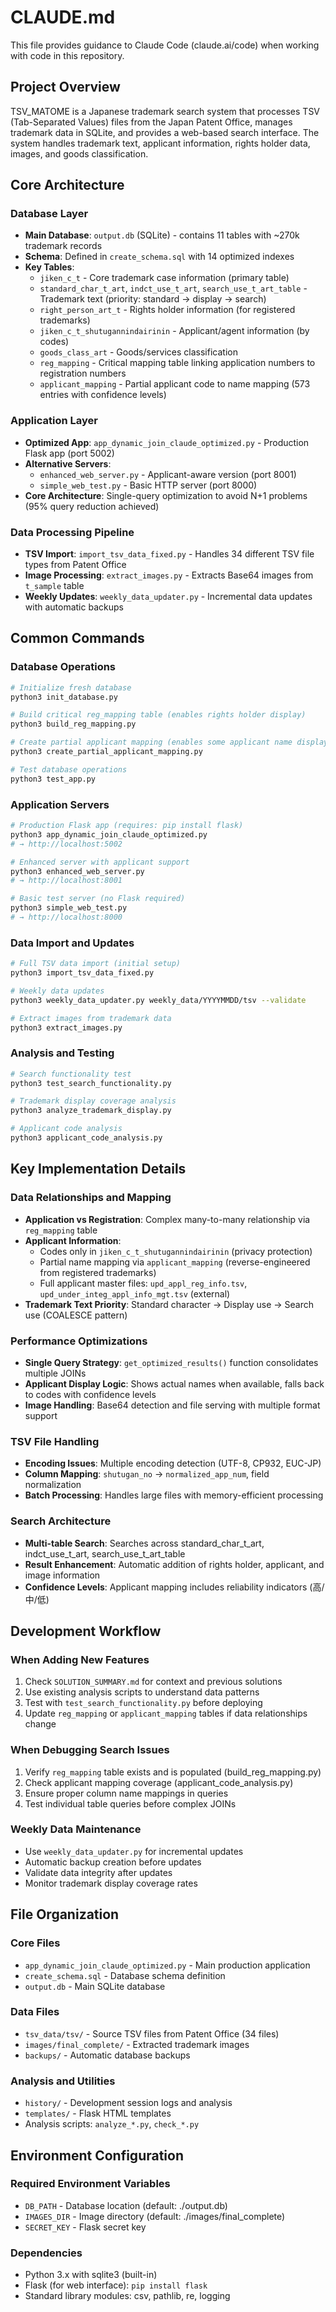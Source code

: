 # CLAUDE.md

This file provides guidance to Claude Code (claude.ai/code) when working with code in this repository.

## Project Overview

TSV_MATOME is a Japanese trademark search system that processes TSV (Tab-Separated Values) files from the Japan Patent Office, manages trademark data in SQLite, and provides a web-based search interface. The system handles trademark text, applicant information, rights holder data, images, and goods classification.

## Core Architecture

### Database Layer
- **Main Database**: `output.db` (SQLite) - contains 11 tables with ~270k trademark records
- **Schema**: Defined in `create_schema.sql` with 14 optimized indexes
- **Key Tables**:
  - `jiken_c_t` - Core trademark case information (primary table)
  - `standard_char_t_art`, `indct_use_t_art`, `search_use_t_art_table` - Trademark text (priority: standard → display → search)
  - `right_person_art_t` - Rights holder information (for registered trademarks)
  - `jiken_c_t_shutugannindairinin` - Applicant/agent information (by codes)
  - `goods_class_art` - Goods/services classification
  - `reg_mapping` - Critical mapping table linking application numbers to registration numbers
  - `applicant_mapping` - Partial applicant code to name mapping (573 entries with confidence levels)

### Application Layer
- **Optimized App**: `app_dynamic_join_claude_optimized.py` - Production Flask app (port 5002)
- **Alternative Servers**: 
  - `enhanced_web_server.py` - Applicant-aware version (port 8001)
  - `simple_web_test.py` - Basic HTTP server (port 8000)
- **Core Architecture**: Single-query optimization to avoid N+1 problems (95% query reduction achieved)

### Data Processing Pipeline
- **TSV Import**: `import_tsv_data_fixed.py` - Handles 34 different TSV file types from Patent Office
- **Image Processing**: `extract_images.py` - Extracts Base64 images from `t_sample` table
- **Weekly Updates**: `weekly_data_updater.py` - Incremental data updates with automatic backups

## Common Commands

### Database Operations
```bash
# Initialize fresh database
python3 init_database.py

# Build critical reg_mapping table (enables rights holder display)
python3 build_reg_mapping.py

# Create partial applicant mapping (enables some applicant name display)
python3 create_partial_applicant_mapping.py

# Test database operations
python3 test_app.py
```

### Application Servers
```bash
# Production Flask app (requires: pip install flask)
python3 app_dynamic_join_claude_optimized.py
# → http://localhost:5002

# Enhanced server with applicant support
python3 enhanced_web_server.py
# → http://localhost:8001

# Basic test server (no Flask required)
python3 simple_web_test.py
# → http://localhost:8000
```

### Data Import and Updates
```bash
# Full TSV data import (initial setup)
python3 import_tsv_data_fixed.py

# Weekly data updates
python3 weekly_data_updater.py weekly_data/YYYYMMDD/tsv --validate

# Extract images from trademark data
python3 extract_images.py
```

### Analysis and Testing
```bash
# Search functionality test
python3 test_search_functionality.py

# Trademark display coverage analysis
python3 analyze_trademark_display.py

# Applicant code analysis
python3 applicant_code_analysis.py
```

## Key Implementation Details

### Data Relationships and Mapping
- **Application vs Registration**: Complex many-to-many relationship via `reg_mapping` table
- **Applicant Information**: 
  - Codes only in `jiken_c_t_shutugannindairinin` (privacy protection)
  - Partial name mapping via `applicant_mapping` (reverse-engineered from registered trademarks)
  - Full applicant master files: `upd_appl_reg_info.tsv`, `upd_under_integ_appl_info_mgt.tsv` (external)
- **Trademark Text Priority**: Standard character → Display use → Search use (COALESCE pattern)

### Performance Optimizations
- **Single Query Strategy**: `get_optimized_results()` function consolidates multiple JOINs
- **Applicant Display Logic**: Shows actual names when available, falls back to codes with confidence levels
- **Image Handling**: Base64 detection and file serving with multiple format support

### TSV File Handling
- **Encoding Issues**: Multiple encoding detection (UTF-8, CP932, EUC-JP)
- **Column Mapping**: `shutugan_no` → `normalized_app_num`, field normalization
- **Batch Processing**: Handles large files with memory-efficient processing

### Search Architecture
- **Multi-table Search**: Searches across standard_char_t_art, indct_use_t_art, search_use_t_art_table
- **Result Enhancement**: Automatic addition of rights holder, applicant, and image information
- **Confidence Levels**: Applicant mapping includes reliability indicators (高/中/低)

## Development Workflow

### When Adding New Features
1. Check `SOLUTION_SUMMARY.md` for context and previous solutions
2. Use existing analysis scripts to understand data patterns
3. Test with `test_search_functionality.py` before deploying
4. Update `reg_mapping` or `applicant_mapping` tables if data relationships change

### When Debugging Search Issues
1. Verify `reg_mapping` table exists and is populated (build_reg_mapping.py)
2. Check applicant mapping coverage (applicant_code_analysis.py)
3. Ensure proper column name mappings in queries
4. Test individual table queries before complex JOINs

### Weekly Data Maintenance
- Use `weekly_data_updater.py` for incremental updates
- Automatic backup creation before updates
- Validate data integrity after updates
- Monitor trademark display coverage rates

## File Organization

### Core Files
- `app_dynamic_join_claude_optimized.py` - Main production application
- `create_schema.sql` - Database schema definition
- `output.db` - Main SQLite database

### Data Files
- `tsv_data/tsv/` - Source TSV files from Patent Office (34 files)
- `images/final_complete/` - Extracted trademark images
- `backups/` - Automatic database backups

### Analysis and Utilities
- `history/` - Development session logs and analysis
- `templates/` - Flask HTML templates
- Analysis scripts: `analyze_*.py`, `check_*.py`

## Environment Configuration

### Required Environment Variables
- `DB_PATH` - Database location (default: ./output.db)
- `IMAGES_DIR` - Image directory (default: ./images/final_complete)
- `SECRET_KEY` - Flask secret key

### Dependencies
- Python 3.x with sqlite3 (built-in)
- Flask (for web interface): `pip install flask`
- Standard library modules: csv, pathlib, re, logging